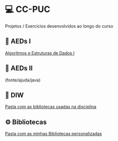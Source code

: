 # 💻 CC-PUC
Projetos / Exercícios desenvolvidos ao longo do curso

## 📁 AEDs I
[Algorítmos e Estruturas de Dados I](/AEDsI/)

## 📁 AEDs II
(fonte/ajuda/java)

## 📁 DIW
[Pasta com as bibliotecas usadas na disciplina](fonte/ajuda/java)

## ⚙️ Bibliotecas
[Pasta com as minhas Bibliotecas personalizadas](Bibliotecas)
